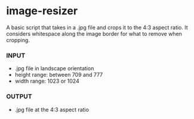 # image-resizer

A basic script that takes in a .jpg file and crops it to the 4:3 aspect ratio.
It considers whitespace along the image border for what to remove when cropping.

### INPUT
- .jpg file in landscape orientation
- height range: between 709 and 777
- width range: 1023 or 1024

### OUTPUT
- .jpg file at the 4:3 aspect ratio
